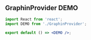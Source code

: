 ## GraphinProvider DEMO

```jsx
import React from 'react';
import DEMO from './GraphinProvider';

export default () => <DEMO />;
```
